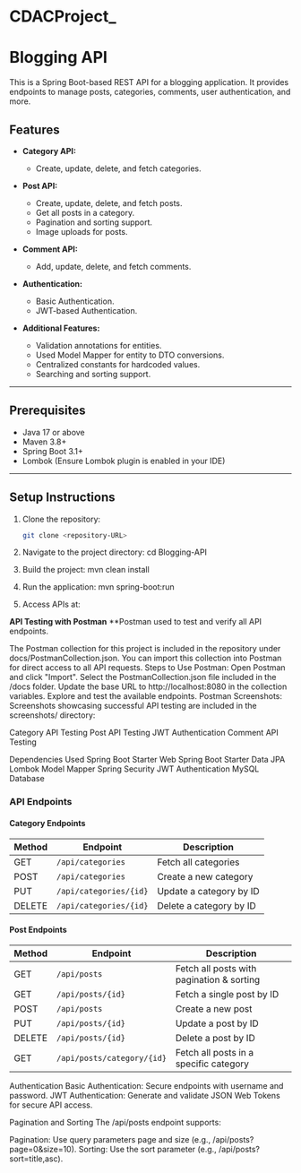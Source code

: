 # CDACProject_
# Blogging API

This is a Spring Boot-based REST API for a blogging application. It provides endpoints to manage posts, categories, comments, user authentication, and more.

## Features

- **Category API:**
  - Create, update, delete, and fetch categories.
  
- **Post API:**
  - Create, update, delete, and fetch posts.
  - Get all posts in a category.
  - Pagination and sorting support.
  - Image uploads for posts.

- **Comment API:**
  - Add, update, delete, and fetch comments.

- **Authentication:**
  - Basic Authentication.
  - JWT-based Authentication.

- **Additional Features:**
  - Validation annotations for entities.
  - Used Model Mapper for entity to DTO conversions.
  - Centralized constants for hardcoded values.
  - Searching and sorting support.

---

## Prerequisites

- Java 17 or above
- Maven 3.8+
- Spring Boot 3.1+
- Lombok (Ensure Lombok plugin is enabled in your IDE)

---

## Setup Instructions

1. Clone the repository:
   ```bash
   git clone <repository-URL>

2. Navigate to the project directory:
    cd Blogging-API
   
3. Build the project:
   mvn clean install
   
4. Run the application:
   mvn spring-boot:run

5. Access APIs at:

**API Testing with Postman**
**Postman used to test and verify all API endpoints.

The Postman collection for this project is included in the repository under docs/PostmanCollection.json.
You can import this collection into Postman for direct access to all API requests.
Steps to Use Postman:
Open Postman and click "Import".
Select the PostmanCollection.json file included in the /docs folder.
Update the base URL to http://localhost:8080 in the collection variables.
Explore and test the available endpoints.
Postman Screenshots:
Screenshots showcasing successful API testing are included in the screenshots/ directory:

Category API Testing
Post API Testing
JWT Authentication
Comment API Testing


Dependencies Used
Spring Boot Starter Web
Spring Boot Starter Data JPA
Lombok
Model Mapper
Spring Security
JWT Authentication
MySQL Database


### API Endpoints

#### Category Endpoints

| Method | Endpoint                   | Description                    |
|--------|----------------------------|--------------------------------|
| GET    | `/api/categories`          | Fetch all categories           |
| POST   | `/api/categories`          | Create a new category          |
| PUT    | `/api/categories/{id}`     | Update a category by ID        |
| DELETE | `/api/categories/{id}`     | Delete a category by ID        |

#### Post Endpoints

| Method | Endpoint                   | Description                               |
|--------|----------------------------|-------------------------------------------|
| GET    | `/api/posts`               | Fetch all posts with pagination & sorting |
| GET    | `/api/posts/{id}`          | Fetch a single post by ID                 |
| POST   | `/api/posts`               | Create a new post                         |
| PUT    | `/api/posts/{id}`          | Update a post by ID                       |
| DELETE | `/api/posts/{id}`          | Delete a post by ID                       |
| GET    | `/api/posts/category/{id}` | Fetch all posts in a specific category    |


Authentication
Basic Authentication: Secure endpoints with username and password.
JWT Authentication: Generate and validate JSON Web Tokens for secure API access.

Pagination and Sorting
The /api/posts endpoint supports:

Pagination: Use query parameters page and size (e.g., /api/posts?page=0&size=10).
Sorting: Use the sort parameter (e.g., /api/posts?sort=title,asc).








